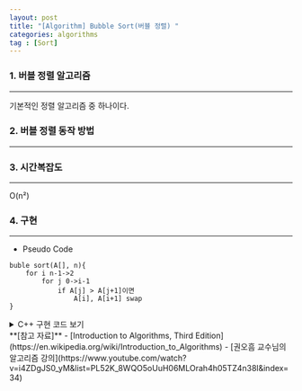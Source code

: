 ```yaml
---
layout: post
title: "[Algorithm] Bubble Sort(버블 정렬) "
categories: algorithms
tag : [Sort]
---
```


### 1. 버블 정렬 알고리즘 
---
기본적인 정렬 알고리즘 중 하나이다. 

### 2. 버블 정렬 동작 방법
--- 

### 3. 시간복잡도
---
O(n²)

### 4. 구현 
---
- Pseudo Code
```
buble sort(A[], n){
    for i n-1->2
        for j 0->i-1
            if A[j] > A[j+1]이면 
                A[i], A[i+1] swap
}
```

<details>
<summary>C++ 구현 코드 보기</summary>
<div markdown="1">

```cpp
void swap(int *a, int *b){
    int temp = *a;
    *a = *b;
    *b = temp;
}
void bubbleSort(int arr[], int n){
    for(int i=n-1; i>0; i--){
        for(int j=0; j<n-1; j++){
            if(arr[j]>arr[j+1])
                swap(&arr[j], &arr[j+1]);
        }
    }
}
```
</div>
</details>

<div class="divider"></div>
**[참고 자료]**
- [Introduction to Algorithms, Third Edition](https://en.wikipedia.org/wiki/Introduction_to_Algorithms)
- [권오흠 교수님의 알고리즘 강의](https://www.youtube.com/watch?v=i4ZDgJS0_yM&list=PL52K_8WQO5oUuH06MLOrah4h05TZ4n38l&index=34)